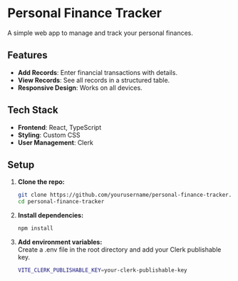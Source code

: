 # Personal Finance Tracker

A simple web app to manage and track your personal finances.

## Features

- **Add Records**: Enter financial transactions with details.
- **View Records**: See all records in a structured table.
- **Responsive Design**: Works on all devices.

## Tech Stack

- **Frontend**: React, TypeScript
- **Styling**: Custom CSS
- **User Management**: Clerk

## Setup

1. **Clone the repo:**
   ```bash
   git clone https://github.com/yourusername/personal-finance-tracker.git
   cd personal-finance-tracker

2. **Install dependencies:**
   ```bash
   npm install

3. **Add environment variables:**<br>
   Create a .env file in the root directory and add your Clerk publishable key.
   ```bash
   VITE_CLERK_PUBLISHABLE_KEY=your-clerk-publishable-key
